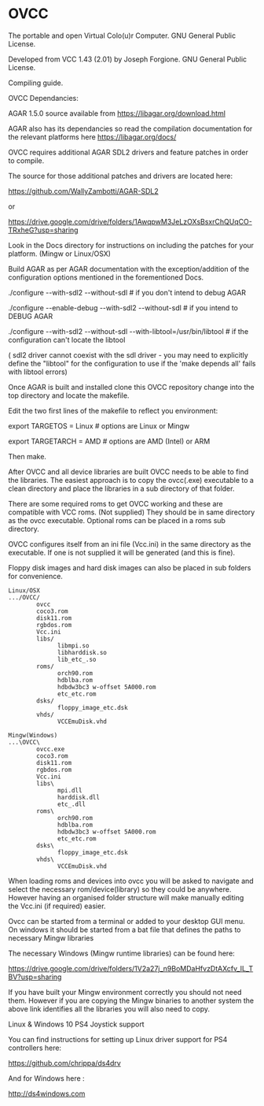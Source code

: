 # OVCC

The portable and open Virtual Colo(u)r Computer. GNU General Public License.

Developed from VCC 1.43 (2.01) by Joseph Forgione. GNU General Public License.


Compiling guide.


OVCC Dependancies:

AGAR 1.5.0 source available from https://libagar.org/download.html

AGAR also has its dependancies so read the compilation documentation for the relevant platforms here https://libagar.org/docs/

OVCC requires additional AGAR SDL2 drivers and feature patches in order to compile.

The source for those additional patches and drivers are located here:

https://github.com/WallyZambotti/AGAR-SDL2

or

https://drive.google.com/drive/folders/1AwqpwM3JeLzOXsBsxrChQUqCO-TRxheG?usp=sharing

Look in the Docs directory for instructions on including the patches for your platform. (Mingw or Linux/OSX)

Build AGAR as per AGAR documentation with the exception/addition of the configuration options mentioned in the forementioned Docs.

./configure --with-sdl2 --without-sdl  # if you don't intend to debug AGAR

./configure --enable-debug --with-sdl2 --without-sdl # if you intend to DEBUG AGAR

./configure --with-sdl2 --without-sdl --with-libtool=/usr/bin/libtool # if the configuration can't locate the libtool

( sdl2 driver cannot coexist with the sdl driver -
  you may need to explicitly define the "libtool" for the configuration to use if the 'make depends all' fails with libtool errors)
  
  Once AGAR is built and installed clone this OVCC repository change into the top directory and locate the makefile.
  
  Edit the two first lines of the makefile to reflect you environment:
  
export TARGETOS = Linux  # options are Linux or Mingw

export TARGETARCH = AMD  # options are AMD (Intel) or ARM

Then make.

After OVCC and all device libraries are built OVCC needs to be able to find the libraries.  The easiest approach is to copy the ovcc(.exe) executable to a clean directory and place the libraries in a sub directory of that folder.

There are some required roms to get OVCC working and these are compatible with VCC roms. (Not supplied)  They should be in same directory as the ovcc executable.  Optional roms can be placed in a roms sub directory.

OVCC configures itself from an ini file (Vcc.ini) in the same directory as the executable. If one is not supplied it will be generated (and this is fine).

Floppy disk images and hard disk images can also be placed in sub folders for convenience.
```
Linux/OSX
.../OVCC/
        ovcc
        coco3.rom
        disk11.rom
        rgbdos.rom
        Vcc.ini
        libs/
              libmpi.so
              libharddisk.so
              lib_etc_.so
        roms/
              orch90.rom
              hdblba.rom
              hdbdw3bc3 w-offset 5A000.rom
              etc_etc.rom
        dsks/
              floppy_image_etc.dsk
        vhds/
              VCCEmuDisk.vhd
```
```
Mingw(Windows)
...\OVCC\
        ovcc.exe
        coco3.rom
        disk11.rom
        rgbdos.rom
        Vcc.ini
        libs\
              mpi.dll
              harddisk.dll
              etc_.dll
        roms\
              orch90.rom
              hdblba.rom
              hdbdw3bc3 w-offset 5A000.rom
              etc_etc.rom
        dsks\
              floppy_image_etc.dsk
        vhds\
              VCCEmuDisk.vhd
```
When loading roms and devices into ovcc you will be asked to navigate and select the necessary rom/device(library) so they could be anywhere. However having an organised folder structure will make manually editing the Vcc.ini (if required) easier.

Ovcc can be started from a terminal or added to your desktop GUI menu. On windows it should be started from a bat file that defines the paths to necessary Mingw libraries

The necessary Windows (Mingw runtime libraries) can be found here:

https://drive.google.com/drive/folders/1V2a27j_n9BoMDaHfvzDtAXcfv_IL_TBV?usp=sharing

If you have built your Mingw environment correctly you should not need them.  However if you are copying the Mingw binaries to another system the above link identifies all the libraries you will also need to copy.

Linux & Windows 10 PS4 Joystick support

You can find instructions for setting up Linux driver support for PS4 controllers here:

https://github.com/chrippa/ds4drv

And for Windows here :

http://ds4windows.com
